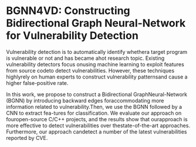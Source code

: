 # BGNN4VD: Constructing Bidirectional Graph Neural-Network for Vulnerability Detection
Vulnerability detection is to automatically identify whethera target program is vulnerable or not and has became ahot research topic. Existing vulnerability detectors focus onusing machine learning to exploit features from source codeto detect vulnerabilities. However, these techniques highlyrely on human experts to construct vulnerability patternsand cause a higher false-positive rate.

In this work, we propose to construct a Bidirectional GraphNeural-Network (BGNN) by introducing backward edges foraccommodating more information related to vulnerability.Then, we use the BGNN followed by a CNN to extract fea-tures for classification. We evaluate our approach on fouropen-source C/C++ projects, and the results show that ourapproach is more effective to detect vulnerabilities over thestate-of-the-art approaches. Furthermore, our approach candetect a number of the latest vulnerabilities reported by CVE.
